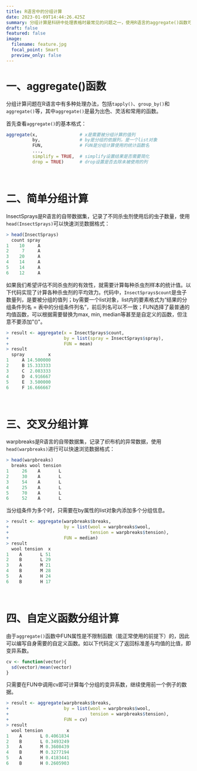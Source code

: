 ```yaml
---
title: R语言中的分组计算
date: 2023-01-09T14:44:26.425Z
summary: 分组计算是科研中处理表格时最常见的问题之一，使用R语言的aggregate()函数可以非常灵活地进行简单分组计算、交叉分组计算和调用自定义函数。
draft: false
featured: false
image:
  filename: feature.jpg
  focal_point: Smart
  preview_only: false
---
```

# 一、aggregate()函数

分组计算问题在R语言中有多种处理办法，包括`tapply()`、`group_by()`和`aggregate()`等，其中`aggregate()`是最为出色、灵活和常用的函数。

首先查看`aggregate()`的基本格式：

```r
aggregate(x,                # x是需要被分组计算的值列
          by,               # by是分组的依据列，是一个list对象
          FUN,              # FUN是分组计算使用的统计函数名
          ...,
          simplify = TRUE,  # simplify设置结果是否需要简化
          drop = TRUE)      # drop设置是否去除未被使用的列
```

&nbsp;

# 二、简单分组计算

InsectSprays是R语言的自带数据集，记录了不同杀虫剂使用后的虫子数量，使用`head(InsectSprays)`可以快速浏览数据格式：


```r
> head(InsectSprays)
  count spray
1    10     A
2     7     A
3    20     A
4    14     A
5    14     A
6    12     A
```



如果我们希望评估不同杀虫剂的有效性，就需要计算每种杀虫剂样本的统计值。以下代码实现了计算各种杀虫剂的平均效力。代码中，`InsectSprays$count`是虫子数量列，是要被分组的值列；by需要一个list对象，list内的要素格式为“结果的分组条件列名 = 表中的分组条件列名”，前后列名可以不一致；FUN选择了最普通的均值函数，可以根据需要替换为max, min, median等甚至是自定义的函数，但注意不要添加"()"。

```r
> result <- aggregate(x = InsectSprays$count,
+                     by = list(spray = InsectSprays$spray),
+                     FUN = mean)
> result
  spray         x
1     A 14.500000
2     B 15.333333
3     C  2.083333
4     D  4.916667
5     E  3.500000
6     F 16.666667
```





&nbsp;

# 三、交叉分组计算

warpbreaks是R语言的自带数据集，记录了织布机的异常数据，使用`head(warpbreaks)`进行可以快速浏览数据格式：


```r
> head(warpbreaks)
  breaks wool tension
1     26    A       L
2     30    A       L
3     54    A       L
4     25    A       L
5     70    A       L
6     52    A       L
```



当分组条件为多个时，只需要在by属性的list对象内添加多个分组信息。

```r
> result <- aggregate(warpbreaks$breaks,
+                     by = list(wool = warpbreaks$wool,
+                               tension = warpbreaks$tension),
+                     FUN = median)
> result
  wool tension  x
1    A       L 51
2    B       L 29
3    A       M 21
4    B       M 28
5    A       H 24
6    B       H 17
```



&nbsp;

# 四、自定义函数分组计算

由于`aggregate()`函数中FUN属性是不限制函数（能正常使用的前提下）的，因此可以编写自身需要的自定义函数。如以下代码定义了返回标准差与均值的比值，即变异系数。

```r
cv <- function(vector){
  sd(vector)/mean(vector)
}
```

只需要在FUN中调用cv即可计算每个分组的变异系数，继续使用前一个例子的数据。

```r
> result <- aggregate(warpbreaks$breaks,
+                     by = list(wool = warpbreaks$wool,
+                               tension = warpbreaks$tension),
+                     FUN = cv)
> result
  wool tension         x
1    A       L 0.4061834
2    B       L 0.3493249
3    A       M 0.3608439
4    B       M 0.3277194
5    A       H 0.4183441
6    B       H 0.2605903
```




